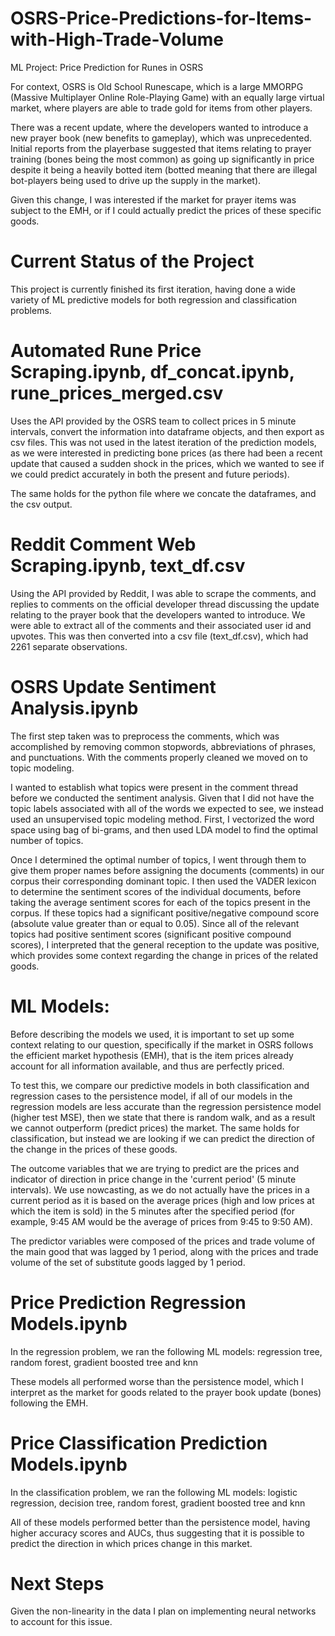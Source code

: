 # OSRS-Price-Predictions-for-Items-with-High-Trade-Volume
ML Project: Price Prediction for Runes in OSRS

For context, OSRS is Old School Runescape, which is a large MMORPG (Massive Multiplayer Online Role-Playing Game) with an equally large virtual market, where players are able to trade gold for items from other players.

There was a recent update, where the developers wanted to introduce a new prayer book (new benefits to gameplay), which was unprecedented. Initial reports from the playerbase suggested that items relating to prayer training (bones being the most common) as going up significantly in price despite it being a heavily botted item (botted meaning that there are illegal bot-players being used to drive up the supply in the market).

Given this change, I was interested if the market for prayer items was subject to the EMH, or if I could actually predict the prices of these specific goods.

# Current Status of the Project

This project is currently finished its first iteration, having done a wide variety of ML predictive models for both regression and classification problems.

# Automated Rune Price Scraping.ipynb, df_concat.ipynb, rune_prices_merged.csv

Uses the API provided by the OSRS team to collect prices in 5 minute intervals, convert the information into dataframe objects, and then export as csv files. This was not used in the latest iteration of the prediction models, as we were interested in predicting bone prices (as there had been a recent update that caused a sudden shock in the prices, which we wanted to see if we could predict accurately in both the present and future periods).

The same holds for the python file where we concate the dataframes, and the csv output.

# Reddit Comment Web Scraping.ipynb, text_df.csv

Using the API provided by Reddit, I was able to scrape the comments, and replies to comments on the official developer thread discussing the update relating to the prayer book that the developers wanted to introduce. We were able to extract all of the comments and their associated user id and upvotes. This was then converted into a csv file (text_df.csv), which had 2261 separate observations.

# OSRS Update Sentiment Analysis.ipynb
The first step taken was to preprocess the comments, which was accomplished by removing common stopwords, abbreviations of phrases, and punctuations. With the comments properly cleaned we moved on to topic modeling.

I wanted to establish what topics were present in the comment thread before we conducted the sentiment analysis. Given that I did not have the topic labels associated with all of the words we expected to see, we instead used an unsupervised topic modeling method. First, I vectorized the word space using bag of bi-grams, and then used LDA model to find the optimal number of topics.

Once I determined the optimal number of topics, I went through them to give them proper names before assigning the documents (comments) in our corpus their corresponding dominant topic. I then used the VADER lexicon to determine the sentiment scores of the individual documents, before taking the average sentiment scores for each of the topics present in the corpus. If these topics had a significant positive/negative compound score (absolute value greater than or equal to 0.05). Since all of the relevant topics had positive sentiment scores (significant positive compound scores), I interpreted that the general reception to the update was positive, which provides some context regarding the change in prices of the related goods.

# ML Models:

Before describing the models we used, it is important to set up some context relating to our question, specifically if the market in OSRS follows the efficient market hypothesis (EMH), that is the item prices already account for all information available, and thus are perfectly priced.

To test this, we compare our predictive models in both classification and regression cases to the persistence model, if all of our models in the regression models are less accurate than the regression persistence model (higher test MSE), then we state that there is random walk, and as a result we cannot outperform (predict prices) the market. The same holds for classification, but instead we are looking if we can predict the direction of the change in the prices of these goods.

The outcome variables that we are trying to predict are the prices and indicator of direction in price change in the 'current period' (5 minute intervals). We use nowcasting, as we do not actually have the prices in a current period as it is based on the average prices (high and low prices at which the item is sold) in the 5 minutes after the specified period (for example, 9:45 AM would be the average of prices from 9:45 to 9:50 AM).

The predictor variables were composed of the prices and trade volume of the main good that was lagged by 1 period, along with the prices and trade volume of the set of substitute goods lagged by 1 period.

# Price Prediction Regression Models.ipynb

In the regression problem, we ran the following ML models: regression tree, random forest, gradient boosted tree and knn 

These models all performed worse than the persistence model, which I interpret as the market for goods related to the prayer book update (bones) following the EMH.

# Price Classification Prediction Models.ipynb

In the classification problem, we ran the following ML models: logistic regression, decision tree, random forest, gradient boosted tree and knn

All of these models performed better than the persistence model, having higher accuracy scores and AUCs, thus suggesting that it is possible to predict the direction in which prices change in this market.

# Next Steps

Given the non-linearity in the data I plan on implementing neural networks to account for this issue.


